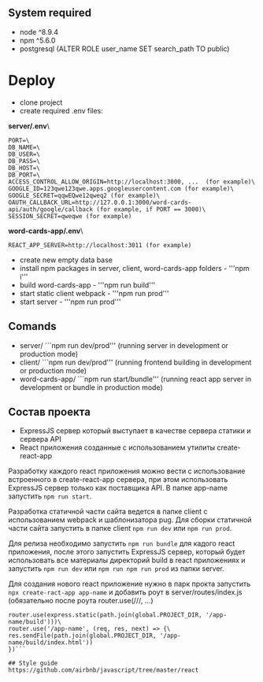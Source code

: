 ## System required
- node ^8.9.4
- npm ^5.6.0
- postgresql (ALTER ROLE user_name SET search_path TO public)

# Deploy

- clone project
- create required .env files:

**server/.env**\
```
PORT=\
DB_NAME=\
DB_USER=\
DB_PASS=\
DB_HOST=\
DB_PORT=\
ACCESS_CONTROL_ALLOW_ORIGIN=http://localhost:3000, ...  (for example)\
GOOGLE_ID=123qwe123qwe.apps.googleusercontent.com (for example)\
GOOGLE_SECRET=qqwEQwe12qweq2 (for example)\
OAUTH_CALLBACK_URL=http://127.0.0.1:3000/word-cards-api/auth/google/callback (for example, if PORT == 3000)\
SESSION_SECRET=qweqwe (for example)
```

**word-cards-app/.env**\
```
REACT_APP_SERVER=http://localhost:3011 (for example)
```

- create new empty data base
- install npm packages in server, client, word-cards-app folders - '''npm i'''
- build word-cards-app - '''npm run build'''
- start static client webpack - '''npm run prod'''
- start server - '''npm run prod'''

## Comands
- server/ ```npm run dev/prod''' (running server in development or production mode)
- client/ ```npm run dev/prod''' (running frontend building in development or production mode)
- word-cards-app/ ```npm run start/bundle''' (running react app server in development or bundle in production mode)

## Состав проекта
- ExpressJS сервер который выступает в качестве сервера статики и сервера API
- React приложения созданные с использованием утилиты create-react-app

Разработку каждого react приложения можно вести с использование встроенного в create-react-app сервера, при этом использовать
ExpressJS сервер только как поставщика API. В папке app-name запустить ```npm run start```.

Разработка статичной части сайта ведется в папке client с использованием webpack и шаблонизатора pug.
Для сборки статичной части сайта запустить в папке client ```npm run dev``` или ```npm run prod```.

Для релиза необходимо запустить ```npm run bundle``` для кадого react приложения, после этого запустить ExpressJS сервер,
который будет использовать все материалы директорий build в react приложениях и запустить ```npm run dev``` или ```npm run npm run prod``` из папки server.

Для создания нового react приложение нужно в парк прокта запустить ```npx create-ract-app app-name```
и добавить роут в server/routes/index.js (обязательно после роута router.use(/\//, ...)
```
router.use(express.static(path.join(global.PROJECT_DIR, '/app-name/build')))\
router.use('/app-name', (req, res, next) => {\
res.sendFile(path.join(global.PROJECT_DIR, '/app-name/build/index.html'))
})```

## Style guide
https://github.com/airbnb/javascript/tree/master/react
